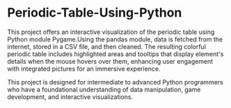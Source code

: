 # Periodic-Table-Using-Python

This project offers an interactive visualization of the periodic table using Python module Pygame.Using the pandas module, data is fetched from the internet, stored in a CSV file, and then cleaned. The resulting colorful periodic table includes highlighted areas and tooltips that display element's details when the mouse hovers over them, enhancing user engagement with integrated pictures for an immersive experience.

This project is designed for intermediate to advanced Python programmers who have a foundational understanding of data manipulation, game development, and interactive visualizations.
